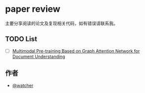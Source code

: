 
# paper review

主要分享阅读的论文及复现相关代码，如有错误请联系我。


## TODO List

- [ ]  [Multimodal Pre-training Based on Graph Attention Network for Document Understanding](document_intelligent/GraphDoc/README.md)


## 作者

- [@watcher](https://github.com/mlshenkai)

